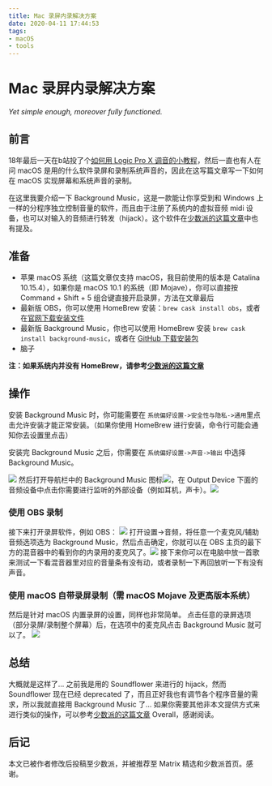 ```yaml
---
title: Mac 录屏内录解决方案
date: 2020-04-11 17:44:53
tags: 
- macOS
- tools
---
```

# Mac 录屏内录解决方案
*Yet simple enough, moreover fully functioned.*
## 前言

18年最后一天在b站投了个[如何用 Logic Pro X 调音的小教程](https://www.bilibili.com/video/BV16t41167Gu)，然后一直也有人在问 macOS 是用的什么软件录屏和录制系统声音的，因此在这写篇文章写一下如何在 macOS 实现屏幕和系统声音的录制。

<!-- more -->

在这里我要介绍一下 Background Music，这是一款能让你享受到和 Windows 上一样的分程序独立控制音量的软件，而且由于注册了系统内的虚拟音频 midi 设备，也可以对输入的音频进行转发（hijack）。这个软件在[少数派的这篇文章](https://sspai.com/post/52588)中也有提及。

## 准备

* 苹果 macOS 系统（这篇文章仅支持 macOS，我目前使用的版本是 Catalina 10.15.4），如果你是 macOS 10.1 的系统（即 Mojave），你可以直接按 Command + Shift + 5 组合键直接开启录屏，方法在文章最后
* 最新版 OBS，你可以使用 HomeBrew 安装：`brew cask install obs`，或者在[官网下载安装文件](https://obsproject.com)
* 最新版 Background Music，你也可以使用 HomeBrew 安装 `brew cask install background-music`，或者在 [GitHub 下载安装包](https://github.com/kyleneideck/BackgroundMusic/releases)
* 脑子

**注：如果系统内并没有 HomeBrew，请参考[少数派的这篇文章](https://sspai.com/post/42924)**
## 操作


安装 Background Music 时，你可能需要在 `系统偏好设置->安全性与隐私->通用`里点击允许安装才能正常安装。（如果你使用 HomeBrew 进行安装，命令行可能会通知你去设置里点击）

安装完 Background Music 之后，你需要在 `系统偏好设置->声音->输出` 中选择 Background Music。

![](15866287048477.png)
然后打开导航栏中的 Background Music 图标![](15866287392458.png)，在 Output Device 下面的音频设备中点击你需要进行监听的外部设备（例如耳机，声卡）。![](15866288186989.png)

### 使用 OBS 录制
接下来打开录屏软件，例如 OBS：
![](15866291699001.png)
打开设置->音频，将任意一个麦克风/辅助音频选项选为 Background Music，然后点击确定，你就可以在 OBS 主页的最下方的混音器中的看到你的内录用的麦克风了。![](15866292641899.png)
接下来你可以在电脑中放一首歌来测试一下看混音器里对应的音量条有没有动，或者录制一下再回放听一下有没有声音。
### 使用 macOS 自带录屏录制（需 macOS Mojave 及更高版本系统）
然后是针对 macOS 内置录屏的设置，同样也非常简单。
点击任意的录屏选项（部分录屏/录制整个屏幕）后，在选项中的麦克风点击 Background Music 就可以了。
![](15866294910730.jpg)

## 总结
大概就是这样了... 
之前我是用的 Soundflower 来进行的 hijack，然而 Soundflower 现在已经 deprecated 了，而且正好我也有调节各个程序音量的需求，所以我就直接用 Background Music 了...
如果你需要其他非本文提供方式来进行类似的操作，可以参考[少数派的这篇文章](https://sspai.com/post/36155)
Overall，感谢阅读。

## 后记
本文已被作者修改后投稿至少数派，并被推荐至 Matrix 精选和少数派首页。感谢。